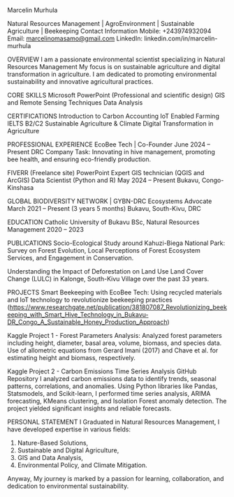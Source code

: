 Marcelin Murhula

Natural Resources Management | AgroEnvironment | Sustainable Agriculture | Beekeeping
Contact Information
Mobile: +243974932094
Email: marcelinomasamo@gmail.com
LinkedIn: linkedin.com/in/marcelin-murhula

OVERVIEW
I am a passionate environmental scientist specializing in Natural Resources Management
My focus is on sustainable agriculture and digital transformation in agriculture. 
I am dedicated to promoting environmental sustainability and innovative agricultural practices. 

CORE SKILLS
Microsoft PowerPoint (Professional and scientific design)
GIS and Remote Sensing Techniques
Data Analysis

CERTIFICATIONS
Introduction to Carbon Accounting
IoT Enabled Farming
IELTS B2/C2
Sustainable Agriculture & Climate
Digital Transformation in Agriculture

PROFESSIONAL EXPERIENCE
EcoBee Tech | Co-Founder
June 2024 – Present 
DRC
Company Task: Innovating in hive management, promoting bee health, and ensuring eco-friendly production.

FIVERR (Freelance site)
PowerPoint Expert
GIS technician (QGIS and ArcGIS)
Data Scientist (Python and R)
May 2024 – Present
Bukavu, Congo-Kinshasa


GLOBAL BIODIVERSITY NETWORK | GYBN-DRC 
Ecosystems Advocate
March 2021 – Present (3 years 5 months)
Bukavu, South-Kivu, DRC

EDUCATION
Catholic University of Bukavu
BSc, Natural Resources Management
2020 – 2023

PUBLICATIONS
Socio-Ecological Study around Kahuzi-Biega National Park: 
Survey on Forest Evolution, Local Perceptions of Forest Ecosystem Services, and Engagement in Conservation.

Understanding the Impact of Deforestation on Land Use Land Cover Change (LULC) in Kalonge, South-Kivu Village over the past 33 years.

PROJECTS
Smart Beekeeping with EcoBee Tech: Using recycled materials and IoT technology to revolutionize beekeeping practices 
(https://www.researchgate.net/publication/381807087_Revolutionizing_beekeeping_with_Smart_Hive_Technology_in_Bukavu-DR_Congo_A_Sustainable_Honey_Production_Approach)

Kaggle Project 1 - Forest Parameters Analysis: 
Analyzed forest parameters including height, diameter, basal area, volume, biomass, and species data. 
Use of allometric equations from Gerard Imani (2017) and Chave et al. for estimating height and biomass, respectively. 

Kaggle Project 2 - Carbon Emissions Time Series Analysis
GitHub Repository
I analyzed carbon emissions data to identify trends, seasonal patterns, correlations, and anomalies. 
Using Python libraries like Pandas, Statsmodels, and Scikit-learn, I performed time series analysis, ARIMA forecasting, KMeans clustering, and Isolation Forest anomaly detection. 
The project yielded significant insights and reliable forecasts.

PERSONAL STATEMENT
I Graduated in Natural Resources Management, 
I have developed expertise in various fields: 
1. Nature-Based Solutions,
2. Sustainable and Digital Agriculture,
3. GIS and Data Analysis,
4. Environmental Policy, and Climate Mitigation.
   
Anyway, My journey is marked by a passion for learning, collaboration, and dedication to environmental sustainability.
